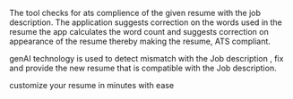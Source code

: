 
The tool checks for ats complience of the given resume with the job description. 
The application suggests correction on the words used in the resume
the app calculates the word count and suggests correction on appearance of the resume thereby making the resume, ATS compliant.

genAI technology is used to detect mismatch with the Job description , fix and provide the new resume that is  compatible with the Job description. 

customize your resume in minutes with ease
